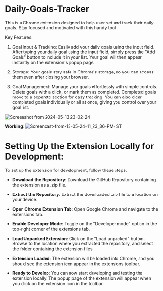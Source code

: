 # Daily-Goals-Tracker
This is a Chrome extension designed to help user set and track their daily goals. Stay focused and motivated with this handy tool.

Key Features:

1. Goal Input & Tracking: Easily add your daily goals using the input field. After typing your daily goal using the input field, simply press the "Add Goals" button to include it in your list. Your goal will then appear instantly on the extension's popup page.

2. Storage: Your goals stay safe in Chrome's storage, so you can access them even after closing your browser.

3. Goal Management: Manage your goals effortlessly with simple controls. Delete goals with a click, or mark them as completed. Completed goals move to a separate section for easy tracking. You can also clear completed goals individually or all at once, giving you control over your goal list.

![Screenshot from 2024-05-13 23-02-24](https://github.com/Sanisha15/Daily-Goals-Tracker/assets/90545685/738c49ca-a480-4a65-9256-c1169c406de9)

**Working**:
![Screencast-from-13-05-24-11_23_36-PM-IST](https://github.com/Sanisha15/Daily-Goals-Tracker/assets/90545685/fbd35fa9-3247-4acd-9305-ff29ffa5c356)



# **Setting Up the Extension Locally for Development**:

To set up the extension for development, follow these steps:

* **Download the Repository**:
Download the GitHub Repository containing the extension as a .zip file.

* **Extract the Repository**:
Extract the downloaded .zip file to a location on your device.

* **Open Chrome Extension Tab**:
Open Google Chrome and navigate to the extensions tab.

* **Enable Developer Mode**:
Toggle on the "Developer mode" option in the top-right corner of the extensions tab.

* **Load Unpacked Extension**:
Click on the "Load unpacked" button.
Browse to the location where you extracted the repository, and select the folder containing the extension files.

* **Extension Loaded**:
The extension will be loaded into Chrome, and you should see the extension icon appear in the extensions toolbar.

* **Ready to Develop**:
You can now start developing and testing the extension locally.
The popup page of the extension will appear when you click on the extension icon in the toolbar.

